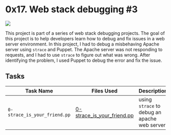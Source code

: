 # 0x17. Web stack debugging #3

<img src="https://media1.tenor.com/m/97gs87bOyQAAAAAC/debugging-programming.gif">

This project is part of a series of web stack debugging projects. The goal of this project is to help developers learn how to debug and fix issues in a web server environment. In this project, I had to debug a misbehaving Apache server using `strace` and Puppet. The Apache server was not responding to requests, and I had to use `strace` to figure out what was wrong. After identifying the problem, I used Puppet to debug the error and fix the issue.

## Tasks

| **Task Name** | **Files Used** | **Description** |
|---------------|----------------|-----------------|
| `0-strace_is_your_friend.pp` | [0-strace_is_your_friend.pp](./0-strace_is_your_friend.pp) | using `strace` to debug an apache web server |

